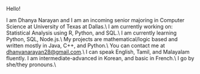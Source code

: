 Hello!

I am Dhanya Narayan and I am an incoming senior majoring in Computer Science at University of Texas at Dallas.\\
I am currently working on: Statistical Analysis using R, Python, and SQL.\\
I am currently learning Python, SQL, Node.js.\\
My projects are mathematical/logic based and written mostly in Java, C++, and Python.\\
You can contact me at dhanyanarayan28@gmail.com.\\
I can speak English, Tamil, and Malayalam fluently. I am intermediate-advanced in Korean, and basic in French.\\
I go by she/they pronouns.\\
